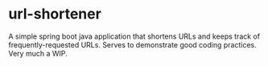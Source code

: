 # url-shortener
A simple spring boot java application that shortens URLs and keeps track of frequently-requested URLs.  Serves to demonstrate good coding practices.  Very much a WIP.
